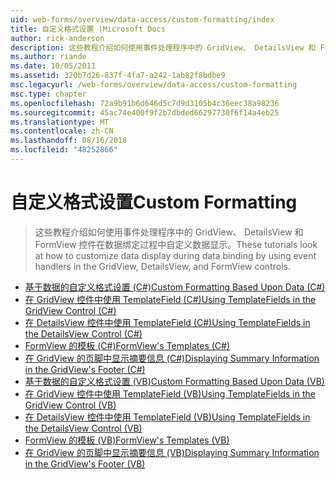 ```yaml
---
uid: web-forms/overview/data-access/custom-formatting/index
title: 自定义格式设置 |Microsoft Docs
author: rick-anderson
description: 这些教程介绍如何使用事件处理程序中的 GridView、 DetailsView 和 FormView 控件在数据绑定过程中自定义数据显示。
ms.author: riande
ms.date: 10/05/2011
ms.assetid: 320b7d26-837f-4fa7-a242-1ab82f8bdbe9
msc.legacyurl: /web-forms/overview/data-access/custom-formatting
msc.type: chapter
ms.openlocfilehash: 72a9b91b6d646d5c7d9d3105b4c36eec38a98236
ms.sourcegitcommit: 45ac74e400f9f2b7dbded66297730f6f14a4eb25
ms.translationtype: MT
ms.contentlocale: zh-CN
ms.lasthandoff: 08/16/2018
ms.locfileid: "48252866"
---
```

<a name="custom-formatting"></a><span data-ttu-id="82c4d-103">自定义格式设置</span><span class="sxs-lookup"><span data-stu-id="82c4d-103">Custom Formatting</span></span>
====================
> <span data-ttu-id="82c4d-104">这些教程介绍如何使用事件处理程序中的 GridView、 DetailsView 和 FormView 控件在数据绑定过程中自定义数据显示。</span><span class="sxs-lookup"><span data-stu-id="82c4d-104">These tutorials look at how to customize data display during data binding by using event handlers in the GridView, DetailsView, and FormView controls.</span></span>


- [<span data-ttu-id="82c4d-105">基于数据的自定义格式设置 (C#)</span><span class="sxs-lookup"><span data-stu-id="82c4d-105">Custom Formatting Based Upon Data (C#)</span></span>](custom-formatting-based-upon-data-cs.md)
- [<span data-ttu-id="82c4d-106">在 GridView 控件中使用 TemplateField (C#)</span><span class="sxs-lookup"><span data-stu-id="82c4d-106">Using TemplateFields in the GridView Control (C#)</span></span>](using-templatefields-in-the-gridview-control-cs.md)
- [<span data-ttu-id="82c4d-107">在 DetailsView 控件中使用 TemplateField (C#)</span><span class="sxs-lookup"><span data-stu-id="82c4d-107">Using TemplateFields in the DetailsView Control (C#)</span></span>](using-templatefields-in-the-detailsview-control-cs.md)
- [<span data-ttu-id="82c4d-108">FormView 的模板 (C#)</span><span class="sxs-lookup"><span data-stu-id="82c4d-108">FormView's Templates (C#)</span></span>](using-the-formview-s-templates-cs.md)
- [<span data-ttu-id="82c4d-109">在 GridView 的页脚中显示摘要信息 (C#)</span><span class="sxs-lookup"><span data-stu-id="82c4d-109">Displaying Summary Information in the GridView's Footer (C#)</span></span>](displaying-summary-information-in-the-gridview-s-footer-cs.md)
- [<span data-ttu-id="82c4d-110">基于数据的自定义格式设置 (VB)</span><span class="sxs-lookup"><span data-stu-id="82c4d-110">Custom Formatting Based Upon Data (VB)</span></span>](custom-formatting-based-upon-data-vb.md)
- [<span data-ttu-id="82c4d-111">在 GridView 控件中使用 TemplateField (VB)</span><span class="sxs-lookup"><span data-stu-id="82c4d-111">Using TemplateFields in the GridView Control (VB)</span></span>](using-templatefields-in-the-gridview-control-vb.md)
- [<span data-ttu-id="82c4d-112">在 DetailsView 控件中使用 TemplateField (VB)</span><span class="sxs-lookup"><span data-stu-id="82c4d-112">Using TemplateFields in the DetailsView Control (VB)</span></span>](using-templatefields-in-the-detailsview-control-vb.md)
- [<span data-ttu-id="82c4d-113">FormView 的模板 (VB)</span><span class="sxs-lookup"><span data-stu-id="82c4d-113">FormView's Templates (VB)</span></span>](using-the-formview-s-templates-vb.md)
- [<span data-ttu-id="82c4d-114">在 GridView 的页脚中显示摘要信息 (VB)</span><span class="sxs-lookup"><span data-stu-id="82c4d-114">Displaying Summary Information in the GridView's Footer (VB)</span></span>](displaying-summary-information-in-the-gridview-s-footer-vb.md)
